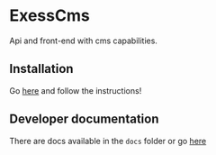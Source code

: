 # ExessCms

Api and front-end with cms capabilities.

## Installation

Go [here](docs/installation.md) and follow the instructions!

## Developer documentation

There are docs available in the `docs` folder or go [here](docs/index.md)
